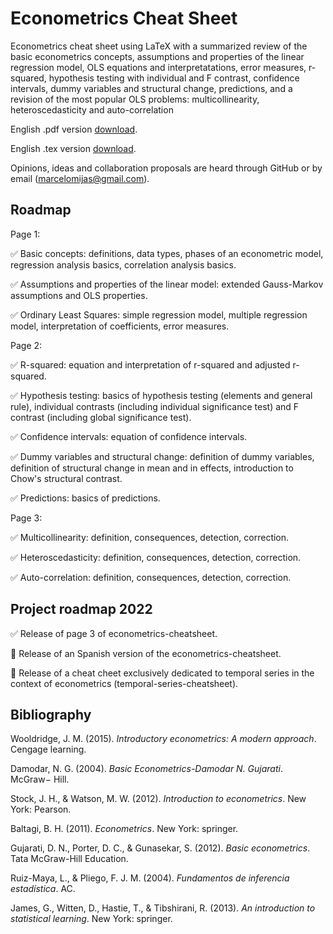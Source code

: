 # Econometrics Cheat Sheet

Econometrics cheat sheet using LaTeX with a summarized review of the basic econometrics concepts, assumptions and properties of the linear regression model, OLS equations and interpretatations, error measures, r-squared, hypothesis testing with individual and F contrast, confidence intervals, dummy variables and structural change, predictions, and a revision of the most popular OLS problems: multicollinearity, heteroscedasticity and auto-correlation

English .pdf version <a href="https://github.com/marcelomijas/econometrics-cheatsheet/raw/main/econometrics-cheatsheet/econometrics-cheatsheet-en.pdf">download</a>.

English .tex version <a href="https://github.com/marcelomijas/econometrics-cheatsheet/raw/main/econometrics-cheatsheet/econometrics-cheatsheet-en.tex">download</a>.

Opinions, ideas and collaboration proposals are heard through GitHub or by email (marcelomijas@gmail.com).

## Roadmap

Page 1:

:white_check_mark: Basic concepts: definitions, data types, phases of an econometric model, regression analysis basics, correlation analysis basics.

:white_check_mark: Assumptions and properties of the linear model: extended Gauss-Markov assumptions and OLS properties.

:white_check_mark: Ordinary Least Squares: simple regression model, multiple regression model, interpretation of coefficients, error measures.

Page 2:

:white_check_mark: R-squared: equation and interpretation of r-squared and adjusted r-squared.

:white_check_mark: Hypothesis testing: basics of hypothesis testing (elements and general rule), individual contrasts (including individual significance test) and F contrast (including global significance test).

:white_check_mark: Confidence intervals: equation of confidence intervals.

:white_check_mark: Dummy variables and structural change: definition of dummy variables, definition of structural change in mean and in effects, introduction to Chow's structural contrast.

:white_check_mark: Predictions: basics of predictions.

Page 3:

:white_check_mark: Multicollinearity: definition, consequences, detection, correction.

:white_check_mark: Heteroscedasticity: definition, consequences, detection, correction.

:white_check_mark: Auto-correlation: definition, consequences, detection, correction.

## Project roadmap 2022

:white_check_mark: Release of page 3 of econometrics-cheatsheet.

:construction: Release of an Spanish version of the econometrics-cheatsheet.

:construction: Release of a cheat cheet exclusively dedicated to temporal series in the context of econometrics (temporal-series-cheatsheet).

## Bibliography

Wooldridge, J. M. (2015). *Introductory econometrics: A modern approach*. Cengage learning.

Damodar, N. G. (2004). *Basic Econometrics-Damodar N. Gujarati*. McGraw− Hill.

Stock, J. H., & Watson, M. W. (2012). *Introduction to econometrics*. New York: Pearson.

Baltagi, B. H. (2011). *Econometrics*. New York: springer.

Gujarati, D. N., Porter, D. C., & Gunasekar, S. (2012). *Basic econometrics*. Tata McGraw-Hill Education.

Ruiz-Maya, L., & Pliego, F. J. M. (2004). *Fundamentos de inferencia estadística*. AC.

James, G., Witten, D., Hastie, T., & Tibshirani, R. (2013). *An introduction to statistical learning*. New York: springer.
